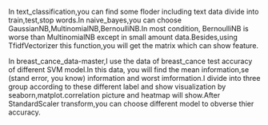 In  text_classification,you can find some floder including text data  divide into train,test,stop words.In naive_bayes,you can choose GaussianNB,MultinomialNB,BernoulliNB.In most condition, BernoulliNB is worse than MultinomialNB except in small amount data.Besides,using TfidfVectorizer this function,you will get the matrix which can show feature.

In breast_cance_data-master,I use the data of breast_cance test accuracy of different SVM model.In this data, you will find the mean information,se (stand error, you know) information and worst imformation.I divide into three group according to these different label and show visualization by seaborn,matplot.correlation picture and heatmap will show.After StandardScaler transform,you can choose different model to obverse thier accuracy.